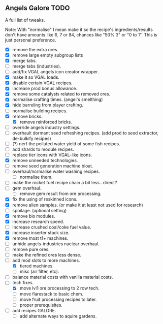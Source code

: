 ## Angels Galore TODO

A full list of tweaks.

Note: With "normalise" I mean make it so the recipe's ingredients/results don't have amounts like 9, 7 or 84, chances like "50% 3" or "0 to 1". This is just personal preference.

-   [x] remove the extra ores.
-   [x] remove large empty subgroup lists
-   [x] merge tabs.
-   [ ] merge tabs (industries).
-   [ ] add/fix VGAL angels icon creator wrapper.
-   [x] make it so VGAL loads.
-   [x] disable certain VGAL recipes.
-   [x] increase prod bonus allowance.
-   [x] remove some catalysts related to removed ores.
-   [x] normalise crafting times. (angel's smelthing)
-   [x] hide barreling from player crafting.
-   [ ] normalise building recipes.
-   [x] remove bricks.
    -   [x] remove reinforced bricks.
-   [ ] override angels industry settings.
-   [ ] overhault dormant seed refreshing recipes. (add prod to seed extractor, de-bulkify recipes)
-   [ ] (?) nerf the polluted water yield of some fish recipes.
-   [ ] add shards to module recipes.
-   [ ] replace tier icons with VGAL-like icons.
-   [x] remove unneeded technologies.
-   [ ] remove seed generation machine bloat.
-   [ ] overhaul/normalise water washing recipes.
    -   [ ] normalise them.
-   [ ] make the rocket fuel recipe chain a bit less.. direct?
-   [ ] gem overhaul.
    -   [ ] remove gem result from ore processing.
-   [x] fix the using of reskinned icons.
-   [x] remove alien samples. (or make it at least not used for research)
-   [ ] spoilage. (optional setting)
-   [x] remove bio modules.
-   [x] increase research speed.
-   [ ] increase crushed coal/coke fuel value.
-   [x] increase inserter stack size.
-   [x] remove most t1+ machines.
-   [ ] unhide angels-industries nuclear overhaul.
-   [ ] remove pure ores. 
-   [ ] make the refined ores less dense.
-   [ ] add mod slots to more machines.
    -   [x] tiered machines.
    -   [ ] misc (air filter, etc).
-   [ ] balance material costs with vanilla material costs.
-   [ ] tech fixes.
    -   [x] move lvl1 ore processing to 2 row tech.
    -   [ ] move flarestack to basic chem.
    -   [ ] move fruit processing recipes to later.
    -   [ ] proper prerequisites.
-   [ ] add recipes GALORE.
    -   [ ] add alternate ways to aquire gardens.
